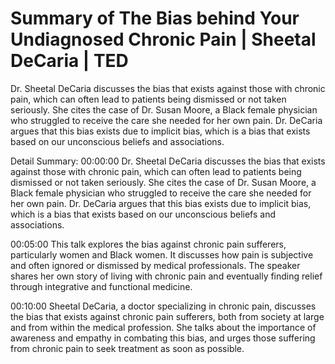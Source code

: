# Summary of The Bias behind Your Undiagnosed Chronic Pain | Sheetal DeCaria | TED

Dr. Sheetal DeCaria discusses the bias that exists against those with chronic pain, which can often lead to patients being dismissed or not taken seriously. She cites the case of Dr. Susan Moore, a Black female physician who struggled to receive the care she needed for her own pain. Dr. DeCaria argues that this bias exists due to implicit bias, which is a bias that exists based on our unconscious beliefs and associations.

Detail Summary: 
00:00:00
Dr. Sheetal DeCaria discusses the bias that exists against those with chronic pain, which can often lead to patients being dismissed or not taken seriously. She cites the case of Dr. Susan Moore, a Black female physician who struggled to receive the care she needed for her own pain. Dr. DeCaria argues that this bias exists due to implicit bias, which is a bias that exists based on our unconscious beliefs and associations.

00:05:00
This talk explores the bias against chronic pain sufferers, particularly women and Black women. It discusses how pain is subjective and often ignored or dismissed by medical professionals. The speaker shares her own story of living with chronic pain and eventually finding relief through integrative and functional medicine.

00:10:00
Sheetal DeCaria, a doctor specializing in chronic pain, discusses the bias that exists against chronic pain sufferers, both from society at large and from within the medical profession. She talks about the importance of awareness and empathy in combating this bias, and urges those suffering from chronic pain to seek treatment as soon as possible.

